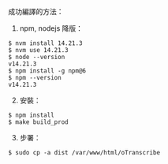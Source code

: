 成功編譯的方法：

1. npm, nodejs 降版：
```
$ nvm install 14.21.3
$ nvm use 14.21.3
$ node --version
v14.21.3
$ npm install -g npm@6
$ npm --version
v14.21.3
```

2. 安裝：
```
$ npm install
$ make build_prod
```

3. 步署：
```
$ sudo cp -a dist /var/www/html/oTranscribe
```
